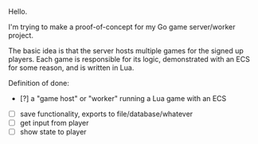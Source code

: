 Hello.

I'm trying to make a proof-of-concept for my Go game server/worker project.

The basic idea is that the server hosts multiple games for the signed up
players. Each game is responsible for its logic, demonstrated with an ECS for
some reason, and is written in Lua.

Definition of done:

- [?] a "game host" or "worker" running a Lua game with an ECS
- [ ] save functionality, exports to file/database/whatever
- [ ] get input from player
- [ ] show state to player
